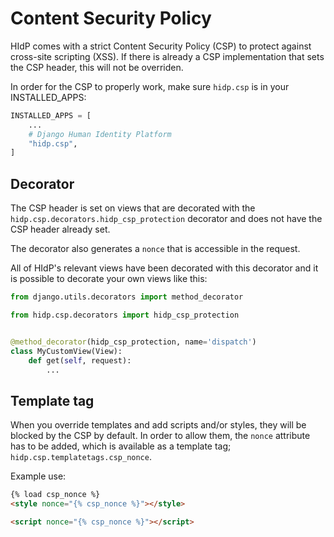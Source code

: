 # Content Security Policy

HIdP comes with a strict Content Security Policy (CSP) to protect against
cross-site scripting (XSS). If there is already a CSP implementation that sets the CSP
header, this will not be overriden.

In order for the CSP to properly work, make sure  `hidp.csp` is in your INSTALLED_APPS:

```python
INSTALLED_APPS = [
    ...
    # Django Human Identity Platform
    "hidp.csp",
]
```

## Decorator

The CSP header is set on views that are decorated with the
`hidp.csp.decorators.hidp_csp_protection` decorator and does not have the CSP header
already set.

The decorator also generates a `nonce` that is accessible in the request.

All of HIdP's relevant views have been decorated with this decorator and it is possible
to decorate your own views like this:

```python
from django.utils.decorators import method_decorator

from hidp.csp.decorators import hidp_csp_protection


@method_decorator(hidp_csp_protection, name='dispatch')
class MyCustomView(View):
    def get(self, request):
        ...

```

## Template tag

When you override templates and add scripts and/or styles, they will be blocked by the
CSP by default. In order to allow them, the `nonce` attribute has to be added, which
is available as a template tag; `hidp.csp.templatetags.csp_nonce`.

Example use:

```html
{% load csp_nonce %}
<style nonce="{% csp_nonce %}"></style>

<script nonce="{% csp_nonce %}"></script>
```
